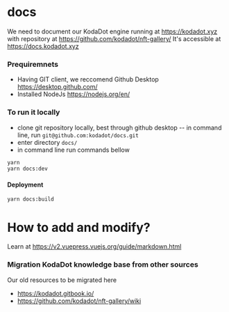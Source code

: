 # docs
We need to document our KodaDot engine running at https://kodadot.xyz with repository at https://github.com/kodadot/nft-gallery/
It's accessible at https://docs.kodadot.xyz


### Prequiremnets
- Having GIT client, we reccomend Github Desktop https://desktop.github.com/
- Installed NodeJs https://nodejs.org/en/




### To run it locally

- clone git repository locally, best through github desktop
-- in command line, run `git@github.com:kodadot/docs.git` 
- enter directory `docs/`
- in command line run commands bellow

```bash
yarn
yarn docs:dev
```

#### Deployment
```bash
yarn docs:build
```

# How to add and modify?

Learn at https://v2.vuepress.vuejs.org/guide/markdown.html



### Migration KodaDot knowledge base from other sources
Our old resources to be migrated here

- https://kodadot.gitbook.io/
- https://github.com/kodadot/nft-gallery/wiki
